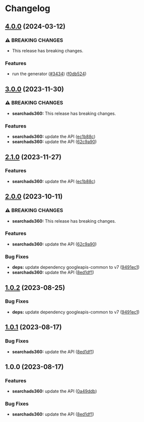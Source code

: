 # Changelog

## [4.0.0](https://github.com/googleapis/google-api-nodejs-client/compare/searchads360-v3.0.0...searchads360-v4.0.0) (2024-03-12)


### ⚠ BREAKING CHANGES

* This release has breaking changes.

### Features

* run the generator ([#3434](https://github.com/googleapis/google-api-nodejs-client/issues/3434)) ([f0db524](https://github.com/googleapis/google-api-nodejs-client/commit/f0db524bb26f05cea3dec4c0ed66b496399e3857))

## [3.0.0](https://github.com/googleapis/google-api-nodejs-client/compare/searchads360-v2.1.0...searchads360-v3.0.0) (2023-11-30)


### ⚠ BREAKING CHANGES

* **searchads360:** This release has breaking changes.

### Features

* **searchads360:** update the API ([ec1b88c](https://github.com/googleapis/google-api-nodejs-client/commit/ec1b88c762438ca2ef86e6c0514288518f172d6f))
* **searchads360:** update the API ([62c9a90](https://github.com/googleapis/google-api-nodejs-client/commit/62c9a906a6933d20b1a1e6f1c175aeee35739d9b))

## [2.1.0](https://github.com/googleapis/google-api-nodejs-client/compare/searchads360-v2.0.0...searchads360-v2.1.0) (2023-11-27)


### Features

* **searchads360:** update the API ([ec1b88c](https://github.com/googleapis/google-api-nodejs-client/commit/ec1b88c762438ca2ef86e6c0514288518f172d6f))

## [2.0.0](https://github.com/googleapis/google-api-nodejs-client/compare/searchads360-v1.0.2...searchads360-v2.0.0) (2023-10-11)


### ⚠ BREAKING CHANGES

* **searchads360:** This release has breaking changes.

### Features

* **searchads360:** update the API ([62c9a90](https://github.com/googleapis/google-api-nodejs-client/commit/62c9a906a6933d20b1a1e6f1c175aeee35739d9b))


### Bug Fixes

* **deps:** update dependency googleapis-common to v7 ([9491ec1](https://github.com/googleapis/google-api-nodejs-client/commit/9491ec1cdc3c413e7d73edcfcd59cf5c28a7c855))
* **searchads360:** update the API ([8ed1df1](https://github.com/googleapis/google-api-nodejs-client/commit/8ed1df140bdd0e6feb12265578c2ee8c55ff474e))

## [1.0.2](https://github.com/googleapis/google-api-nodejs-client/compare/searchads360-v1.0.1...searchads360-v1.0.2) (2023-08-25)


### Bug Fixes

* **deps:** update dependency googleapis-common to v7 ([9491ec1](https://github.com/googleapis/google-api-nodejs-client/commit/9491ec1cdc3c413e7d73edcfcd59cf5c28a7c855))

## [1.0.1](https://github.com/googleapis/google-api-nodejs-client/compare/searchads360-v1.0.0...searchads360-v1.0.1) (2023-08-17)


### Bug Fixes

* **searchads360:** update the API ([8ed1df1](https://github.com/googleapis/google-api-nodejs-client/commit/8ed1df140bdd0e6feb12265578c2ee8c55ff474e))

## 1.0.0 (2023-08-17)


### Features

* **searchads360:** update the API ([0a49ddb](https://github.com/googleapis/google-api-nodejs-client/commit/0a49ddbab1c1a4bdaad5383ffa583878f7f3d5a6))


### Bug Fixes

* **searchads360:** update the API ([8ed1df1](https://github.com/googleapis/google-api-nodejs-client/commit/8ed1df140bdd0e6feb12265578c2ee8c55ff474e))
